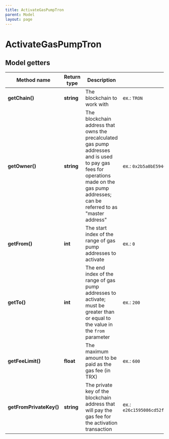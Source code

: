 ```yaml
---
title: ActivateGasPumpTron
parent: Model
layout: page
---
```


# ActivateGasPumpTron

## Model getters

Method name | Return type | Description | Notes
------------ | ------------- | ------------- | -------------
**getChain()** | **string** | The blockchain to work with | ex.: `TRON`
**getOwner()** | **string** | The blockchain address that owns the precalculated gas pump addresses and is used to pay gas fees for operations made on the gas pump addresses; can be referred to as "master address" | ex.: `0x2b5a0bE5940B63dE1eDdCCCa7bd977357e2488eD`
**getFrom()** | **int** | The start index of the range of gas pump addresses to activate | ex.: `0`
**getTo()** | **int** | The end index of the range of gas pump addresses to activate; must be greater than or equal to the value in the <code>from</code> parameter | ex.: `200`
**getFeeLimit()** | **float** | The maximum amount to be paid as the gas fee (in TRX) | ex.: `600`
**getFromPrivateKey()** | **string** | The private key of the blockchain address that will pay the gas fee for the activation transaction | ex.: `e26c1595086cd52f2bc61774c7228b841db66b4b9b0ed36dc29dbc90595dd5b6`

